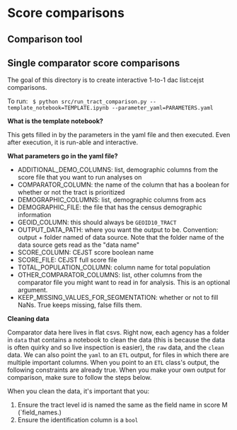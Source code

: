 # Score comparisons

## Comparison tool

## Single comparator score comparisons

The goal of this directory is to create interactive 1-to-1 dac list:cejst comparisons. 

To run:
` $ python src/run_tract_comparison.py --template_notebook=TEMPLATE.ipynb --parameter_yaml=PARAMETERS.yaml`

__What is the template notebook?__

This gets filled in by the parameters in the yaml file and then executed. Even after execution, it is run-able and interactive. 

__What parameters go in the yaml file?__

- ADDITIONAL_DEMO_COLUMNS: list, demographic columns from the score file that you want to run analyses on
- COMPARATOR_COLUMN: the name of the column that has a boolean for whether or not the tract is prioritized
- DEMOGRAPHIC_COLUMNS: list, demographic columns from acs
- DEMOGRAPHIC_FILE: the file that has the census demographic information
- GEOID_COLUMN: this should always be `GEOID10_TRACT`
- OUTPUT_DATA_PATH: where you want the output to be. Convention: output + folder named of data source. Note that the folder name of the data source gets read as the "data name"
- SCORE_COLUMN: CEJST score boolean name
- SCORE_FILE: CEJST full score file
- TOTAL_POPULATION_COLUMN: column name for total population
- OTHER_COMPARATOR_COLUMNS: list, other columns from the comparator file you might want to read in for analysis. This is an optional argument. 
- KEEP_MISSING_VALUES_FOR_SEGMENTATION: whether or not to fill NaNs. True keeps missing, false fills them.

__Cleaning data__

Comparator data here lives in flat csvs. Right now, each agency has a folder in `data` that contains a notebook to clean the data (this is because the data is often quirky and so live inspection is easier), the `raw` data, and the `clean` data. We can also point the `yaml` to an `ETL` output, for files in which there are multiple important columns. When you point to an `ETL` class's output, the following constraints are already true. When you make your own output for comparison, make sure to follow the steps below. 

When you clean the data, it's important that you:
1. Ensure the tract level id is named the same as the field name in score M (`field_names.)
2. Ensure the identification column is a `bool`
